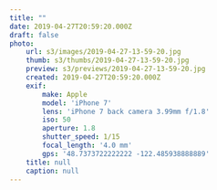 ```yaml
---
title: ""
date: 2019-04-27T20:59:20.000Z
draft: false
photo:
    url: s3/images/2019-04-27-13-59-20.jpg
    thumb: s3/thumbs/2019-04-27-13-59-20.jpg
    preview: s3/previews/2019-04-27-13-59-20.jpg
    created: 2019-04-27T20:59:20.000Z
    exif:
        make: Apple
        model: 'iPhone 7'
        lens: 'iPhone 7 back camera 3.99mm f/1.8'
        iso: 50
        aperture: 1.8
        shutter_speed: 1/15
        focal_length: '4.0 mm'
        gps: '48.7373722222222 -122.485938888889'
    title: null
    caption: null
---
```


